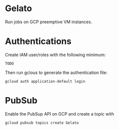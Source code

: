 # Gelato
Run jobs on GCP preemptive VM instances.

# Authentications
Create IAM user/roles with the following minimum:
```
TODO
```

Then run gclous to generate the authentication file:
```
gcloud auth application-default login
```

# PubSub
Enable the PubSup API on GCP and create a topic with

```
gcloud pubsub topics create Gelato
```
